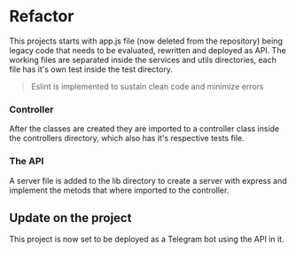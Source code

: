 # Refactor
This projects starts with app.js file (now deleted from the repository) being legacy code that needs to be evaluated, rewritten and deployed as API.
The working files are separated inside the services and utils directories, each file has it's own test inside the test directory.
> Eslint is implemented to sustain clean code and minimize errors
### Controller
After the classes are created they are imported to a controller class inside the controllers directory, which also has it's respective tests file.
### The API
A server file is added to the lib directory to create a server with express and implement the metods that where imported to the controller.

## Update on the project
This project is now set to be deployed as a Telegram bot using the API in it.